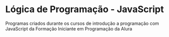 ﻿# Lógica de Programação - JavaScript
 
 Programas criados durante os cursos de introdução a programação com JavaScript da Formação Iniciante em Programação da Alura
